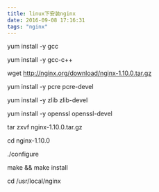 ```yaml
---
title: linux下安装nginx
date: 2016-09-08 17:16:31
tags: "nginx"
---
```


yum install -y gcc

yum install -y gcc-c++

wget http://nginx.org/download/nginx-1.10.0.tar.gz

yum install -y pcre pcre-devel

yum install -y zlib zlib-devel

yum install -y openssl openssl-devel

tar zxvf nginx-1.10.0.tar.gz

cd nginx-1.10.0

./configure

make && make install

cd /usr/local/nginx
